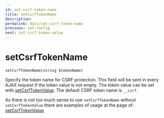 ```yaml
---
id: set-csrf-token-name
title: setCsrfTokenName
description: 
permalink: docs/set-csrf-token-name
previous: set-config
next: set-csrf-token-value
---
```


# setCsrfTokenName


<pre><code class="language-php">setCsrfTokenName(string $tokenName)</code></pre>
Specify the token name for CSRF protection. This field will be sent in every AJAX request if the token value is not empty. The token value can be set with <a href="/enterprise/api-and-function-list/set-csrf-token-value">setCsrfTokenValue</a>. The default CSRF token name is <code>__csrf</code>.

As there is not too much sense to use <code>setCsrfTokenName</code> without <code>setCsrfTokenValue</code> there are examples of usage at the page of: <a href="/enterprise/api-and-function-list/set-csrf-token-value">setCsrfTokenValue</a>